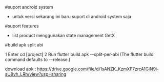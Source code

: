 #suport android system
- untuk versi sekarang ini baru suport di android system saja

#suport features
- list product menggunakan state management GetX

#build apk split abi

1 Enter cd [project]
2 Run flutter build apk --split-per-abi
  (The flutter build command defaults to --release.)

  download apk : https://drive.google.com/file/d/1sANZK_KzmXF7zrcA1GIN9i-sU8vh_LRh/view?usp=sharing
 
